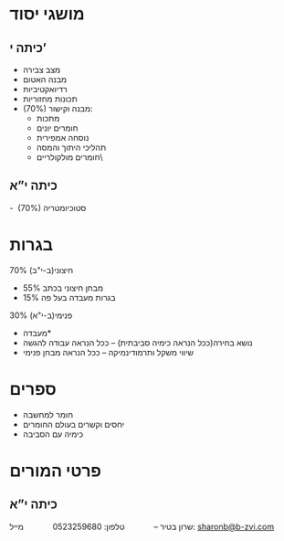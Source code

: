 # מושגי יסוד
## כיתה י’
- מצב צבירה
- מבנה האטום
- רדיואקטיביות
- תכונות מחזוריות
- (70%) מבנה וקישור:
	- מתכות
	- חומרים יונים
	- נוסחה אמפירית
	-  תהליכי היתוך והמסה
	- חומרים מולקולריים\

## כיתה י”א
-  (70%) סטוכיומטריה

# בגרות
70% חיצוני(ב-י"ב)
- 55% מבחן חיצוני בכתב
- 15% בגרות מעבדה בעל פה

30% פנימי(ב-י"א)
- מעבדה*
- נושא בחירה(ככל הנראה כימיה סביבתית) – ככל הנראה עבודה להגשה
- שיווי משקל ותרמודינמיקה – ככל הנראה מבחן פנימי

# ספרים
- חומר למחשבה
- יחסים וקשרים בעולם החומרים
- כימיה עם הסביבה

# פרטי המורים
## כיתה י”א
שרון בטיר –
            טלפון: 0523259680
            מייל: sharonb@b-zvi.com
